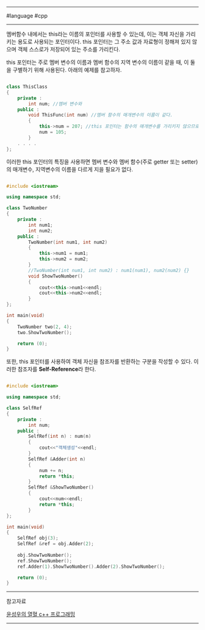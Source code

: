
---

#language #cpp

---

멤버함수 내에서는 this라는 이름의 포인터를 사용할 수 있는데, 이는 객체 자신을 가리키는 용도로 사용되는 포인터이다. this 포인터는 그 주소 값과 자료형이 정해져 있지 않으며 객체 스스로가 저장되어 있는 주소를 가리킨다.

this 포인터는 주로 멤버 변수의 이름과 멤버 함수의 지역 변수의 이름이 같을 때, 이 둘을 구별하기 위해 사용된다. 아래의 예제를 참고하자.

```cpp

class ThisClass
{
	private : 
		int num; //멤버 변수와
	public : 
		void ThisFunc(int num) //멤버 함수의 매개변수의 이름이 같다.
		{
			this->num = 207; //this 포인터는 함수의 매개변수를 가리키지 않으므로 이를 이용하여 구별이 가능하다.
			num = 105;
		}
	. . . .
};

```

이러한 this 포인터의 특징을 사용하면 멤버 변수와 멤버 함수(주로 getter 또는 setter)의 매개변수, 지역변수의 이름을 다르게 지을 필요가 없다.

```cpp

#include <iostream>

using namespace std;

class TwoNumber
{
	private :
		int num1;
		int num2;
	public :
		TwoNumber(int num1, int num2)
		{
			this->num1 = num1;
			this->num2 = num2;
		}
		//TwoNumber(int num1, int num2) : num1(num1), num2(num2) {}
		void ShowTwoNumber()
		{
			cout<<this->num1<<endl;
			cout<<this->num2<<endl;
		}
};

int main(void)
{
	TwoNumber two(2, 4);
	two.ShowTwoNumber();

	return (0);
}

```

또한, this 포인터를 사용하여 객체 자신을 참조자를 반환하는 구분을 작성할 수 있다. 이러한 참조자를 **Self-Reference**라 한다.

```cpp

#include <iostream>

using namespace std;

class SelfRef
{
	private :
		int num;
	public :
		SelfRef(int n) : num(n)
		{
			cout<<"객체생성"<<endl;
		}
		SelfRef &Adder(int n)
		{
			num += n;
			return *this;
		}
		SelfRef &ShowTwoNumber()
		{
			cout<<num<<endl;
			return *this;
		}
};

int main(void)
{
	SelfRef obj(3);
	SelfRef &ref = obj.Adder(2);
	
	obj.ShowTwoNumber();
	ref.ShowTwoNumber();
	ref.Adder(1).ShowTwoNumber().Adder(2).ShowTwoNumber();

	return (0);
}

```

---

참고자료

[윤성우의 열혈 c++ 프로그래밍](https://product.kyobobook.co.kr/detail/S000001589147)

---